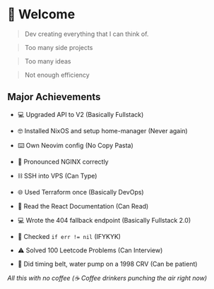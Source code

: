 # 🦸 Welcome

> Dev creating everything that I can think of.

> Too many side projects

> Too many ideas

> Not enough efficiency 


## Major Achievements
- 💻 Upgraded API to V2 (Basically Fullstack)
  
- 🤓 Installed NixOS and setup home-manager (Never again)
  
- ⌨️ Own Neovim config (No Copy Pasta)

- 🚛 Pronounced NGINX correctly
  
- ⛓️ SSH into VPS (Can Type)

- 🌐 Used Terraform once (Basically DevOps)
  
- 📖 Read the React Documentation (Can Read)

- 💻 Wrote the 404 fallback endpoint (Basically Fullstack 2.0)
  
- 🍚 Checked `if err != nil` (IFYKYK)

- ⚠️ Solved 100 Leetcode Problems (Can Interview)

- 🚙 Did timing belt, water pump on a 1998 CRV (Can be patient)



*All this with no coffee (☕ Coffee drinkers punching the air right now)*
